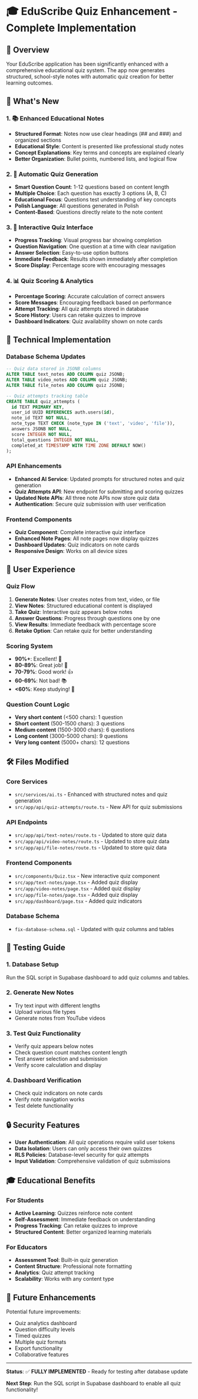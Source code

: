 # 🎓 EduScribe Quiz Enhancement - Complete Implementation

## 🎯 Overview

Your EduScribe application has been significantly enhanced with a comprehensive educational quiz system. The app now generates structured, school-style notes with automatic quiz creation for better learning outcomes.

## 🚀 What's New

### 1. 📚 Enhanced Educational Notes
- **Structured Format**: Notes now use clear headings (## and ###) and organized sections
- **Educational Style**: Content is presented like professional study notes
- **Concept Explanations**: Key terms and concepts are explained clearly
- **Better Organization**: Bullet points, numbered lists, and logical flow

### 2. 📝 Automatic Quiz Generation
- **Smart Question Count**: 1-12 questions based on content length
- **Multiple Choice**: Each question has exactly 3 options (A, B, C)
- **Educational Focus**: Questions test understanding of key concepts
- **Polish Language**: All questions generated in Polish
- **Content-Based**: Questions directly relate to the note content

### 3. 🎯 Interactive Quiz Interface
- **Progress Tracking**: Visual progress bar showing completion
- **Question Navigation**: One question at a time with clear navigation
- **Answer Selection**: Easy-to-use option buttons
- **Immediate Feedback**: Results shown immediately after completion
- **Score Display**: Percentage score with encouraging messages

### 4. 📊 Quiz Scoring & Analytics
- **Percentage Scoring**: Accurate calculation of correct answers
- **Score Messages**: Encouraging feedback based on performance
- **Attempt Tracking**: All quiz attempts stored in database
- **Score History**: Users can retake quizzes to improve
- **Dashboard Indicators**: Quiz availability shown on note cards

## 🔧 Technical Implementation

### Database Schema Updates
```sql
-- Quiz data stored in JSONB columns
ALTER TABLE text_notes ADD COLUMN quiz JSONB;
ALTER TABLE video_notes ADD COLUMN quiz JSONB;
ALTER TABLE file_notes ADD COLUMN quiz JSONB;

-- Quiz attempts tracking table
CREATE TABLE quiz_attempts (
  id TEXT PRIMARY KEY,
  user_id UUID REFERENCES auth.users(id),
  note_id TEXT NOT NULL,
  note_type TEXT CHECK (note_type IN ('text', 'video', 'file')),
  answers JSONB NOT NULL,
  score INTEGER NOT NULL,
  total_questions INTEGER NOT NULL,
  completed_at TIMESTAMP WITH TIME ZONE DEFAULT NOW()
);
```

### API Enhancements
- **Enhanced AI Service**: Updated prompts for structured notes and quiz generation
- **Quiz Attempts API**: New endpoint for submitting and scoring quizzes
- **Updated Note APIs**: All three note APIs now store quiz data
- **Authentication**: Secure quiz submission with user verification

### Frontend Components
- **Quiz Component**: Complete interactive quiz interface
- **Enhanced Note Pages**: All note pages now display quizzes
- **Dashboard Updates**: Quiz indicators on note cards
- **Responsive Design**: Works on all device sizes

## 🎨 User Experience

### Quiz Flow
1. **Generate Notes**: User creates notes from text, video, or file
2. **View Notes**: Structured educational content is displayed
3. **Take Quiz**: Interactive quiz appears below notes
4. **Answer Questions**: Progress through questions one by one
5. **View Results**: Immediate feedback with percentage score
6. **Retake Option**: Can retake quiz for better understanding

### Scoring System
- **90%+**: Excellent! 🎉
- **80-89%**: Great job! 👏
- **70-79%**: Good work! 👍
- **60-69%**: Not bad! 📚
- **<60%**: Keep studying! 💪

### Question Count Logic
- **Very short content** (<500 chars): 1 question
- **Short content** (500-1500 chars): 3 questions
- **Medium content** (1500-3000 chars): 6 questions
- **Long content** (3000-5000 chars): 9 questions
- **Very long content** (5000+ chars): 12 questions

## 🛠️ Files Modified

### Core Services
- `src/services/ai.ts` - Enhanced with structured notes and quiz generation
- `src/app/api/quiz-attempts/route.ts` - New API for quiz submissions

### API Endpoints
- `src/app/api/text-notes/route.ts` - Updated to store quiz data
- `src/app/api/video-notes/route.ts` - Updated to store quiz data
- `src/app/api/file-notes/route.ts` - Updated to store quiz data

### Frontend Components
- `src/components/Quiz.tsx` - New interactive quiz component
- `src/app/text-notes/page.tsx` - Added quiz display
- `src/app/video-notes/page.tsx` - Added quiz display
- `src/app/file-notes/page.tsx` - Added quiz display
- `src/app/dashboard/page.tsx` - Added quiz indicators

### Database Schema
- `fix-database-schema.sql` - Updated with quiz columns and tables

## 🧪 Testing Guide

### 1. Database Setup
Run the SQL script in Supabase dashboard to add quiz columns and tables.

### 2. Generate New Notes
- Try text input with different lengths
- Upload various file types
- Generate notes from YouTube videos

### 3. Test Quiz Functionality
- Verify quiz appears below notes
- Check question count matches content length
- Test answer selection and submission
- Verify score calculation and display

### 4. Dashboard Verification
- Check quiz indicators on note cards
- Verify note navigation works
- Test delete functionality

## 🔒 Security Features

- **User Authentication**: All quiz operations require valid user tokens
- **Data Isolation**: Users can only access their own quizzes
- **RLS Policies**: Database-level security for quiz attempts
- **Input Validation**: Comprehensive validation of quiz submissions

## 🎓 Educational Benefits

### For Students
- **Active Learning**: Quizzes reinforce note content
- **Self-Assessment**: Immediate feedback on understanding
- **Progress Tracking**: Can retake quizzes to improve
- **Structured Content**: Better organized learning materials

### For Educators
- **Assessment Tool**: Built-in quiz generation
- **Content Structure**: Professional note formatting
- **Analytics**: Quiz attempt tracking
- **Scalability**: Works with any content type

## 🚀 Future Enhancements

Potential future improvements:
- Quiz analytics dashboard
- Question difficulty levels
- Timed quizzes
- Multiple quiz formats
- Export functionality
- Collaborative features

---

**Status**: ✅ **FULLY IMPLEMENTED** - Ready for testing after database update

**Next Step**: Run the SQL script in Supabase dashboard to enable all quiz functionality! 